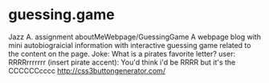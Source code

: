 # guessing.game
Jazz A.
assignment aboutMeWebpage/GuessingGame
A webpage blog with mini autobiograicial information with interactive guessing game related to the content on the page.
Joke:
What is a pirates favorite letter?
user: RRRRrrrrrrr
(insert pirate accent):
You'd think i'd be RRRR but it's the CCCCCCcccc
http://css3buttongenerator.com/
